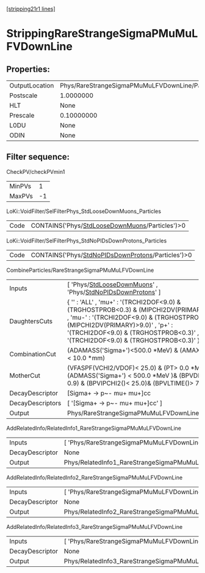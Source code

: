 [[stripping21r1 lines]](./stripping21r1-index)

# StrippingRareStrangeSigmaPMuMuLFVDownLine

## Properties:

|                |                                                 |
|----------------|-------------------------------------------------|
| OutputLocation | Phys/RareStrangeSigmaPMuMuLFVDownLine/Particles |
| Postscale      | 1.0000000                                       |
| HLT            | None                                            |
| Prescale       | 0.10000000                                      |
| L0DU           | None                                            |
| ODIN           | None                                            |

## Filter sequence:

CheckPV/checkPVmin1

|        |     |
|--------|-----|
| MinPVs | 1   |
| MaxPVs | -1  |

LoKi::VoidFilter/SelFilterPhys_StdLooseDownMuons_Particles

|      |                                                                                                      |
|------|------------------------------------------------------------------------------------------------------|
| Code | CONTAINS('Phys/[StdLooseDownMuons](./stripping21r1-commonparticles-stdloosedownmuons)/Particles')\>0 |

LoKi::VoidFilter/SelFilterPhys_StdNoPIDsDownProtons_Particles

|      |                                                                                                            |
|------|------------------------------------------------------------------------------------------------------------|
| Code | CONTAINS('Phys/[StdNoPIDsDownProtons](./stripping21r1-commonparticles-stdnopidsdownprotons)/Particles')\>0 |

CombineParticles/RareStrangeSigmaPMuMuLFVDownLine

|                  |                                                                                                                                                                                                                                                                               |
|------------------|-------------------------------------------------------------------------------------------------------------------------------------------------------------------------------------------------------------------------------------------------------------------------------|
| Inputs           | [ 'Phys/[StdLooseDownMuons](./stripping21r1-commonparticles-stdloosedownmuons)' , 'Phys/[StdNoPIDsDownProtons](./stripping21r1-commonparticles-stdnopidsdownprotons)' ]                                                                                                     |
| DaughtersCuts    | { '' : 'ALL' , 'mu+' : '(TRCHI2DOF\<9.0) & (TRGHOSTPROB\<0.3) & (MIPCHI2DV(PRIMARY)\>9.0)' , 'mu-' : '(TRCHI2DOF\<9.0) & (TRGHOSTPROB\<0.3) & (MIPCHI2DV(PRIMARY)\>9.0)' , 'p+' : '(TRCHI2DOF\<9.0) & (TRGHOSTPROB\<0.3)' , 'p~-' : '(TRCHI2DOF\<9.0) & (TRGHOSTPROB\<0.3)' } |
| CombinationCut   | (ADAMASS('Sigma+')\<500.0 \*MeV) & (AMAXDOCA('')\< 10.0 \*mm)                                                                                                                                                                                                                 |
| MotherCut        | (VFASPF(VCHI2/VDOF)\< 25.0) & (PT\> 0.0 \*MeV)& (ADMASS('Sigma+') \< 500.0 \*MeV )& (BPVDIRA \> 0.9) & (BPVIPCHI2()\< 25.0)& (BPVLTIME()\> 7.0 \* ps)                                                                                                                         |
| DecayDescriptor  | [Sigma+ -\> p~- mu+ mu+]cc                                                                                                                                                                                                                                                  |
| DecayDescriptors | [ '[Sigma+ -\> p~- mu+ mu+]cc' ]                                                                                                                                                                                                                                          |
| Output           | Phys/RareStrangeSigmaPMuMuLFVDownLine/Particles                                                                                                                                                                                                                               |

AddRelatedInfo/RelatedInfo1_RareStrangeSigmaPMuMuLFVDownLine

|                 |                                                              |
|-----------------|--------------------------------------------------------------|
| Inputs          | [ 'Phys/RareStrangeSigmaPMuMuLFVDownLine' ]                |
| DecayDescriptor | None                                                         |
| Output          | Phys/RelatedInfo1_RareStrangeSigmaPMuMuLFVDownLine/Particles |

AddRelatedInfo/RelatedInfo2_RareStrangeSigmaPMuMuLFVDownLine

|                 |                                                              |
|-----------------|--------------------------------------------------------------|
| Inputs          | [ 'Phys/RareStrangeSigmaPMuMuLFVDownLine' ]                |
| DecayDescriptor | None                                                         |
| Output          | Phys/RelatedInfo2_RareStrangeSigmaPMuMuLFVDownLine/Particles |

AddRelatedInfo/RelatedInfo3_RareStrangeSigmaPMuMuLFVDownLine

|                 |                                                              |
|-----------------|--------------------------------------------------------------|
| Inputs          | [ 'Phys/RareStrangeSigmaPMuMuLFVDownLine' ]                |
| DecayDescriptor | None                                                         |
| Output          | Phys/RelatedInfo3_RareStrangeSigmaPMuMuLFVDownLine/Particles |
